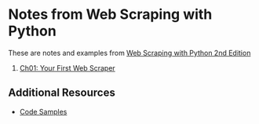 # Notes from Web Scraping with Python
These are notes and examples from [Web Scraping with Python 2nd Edition](http://shop.oreilly.com/product/0636920078067.do)

1. [Ch01: Your First Web Scraper](./ch01/README.md)


## Additional Resources
- [Code Samples](https://github.com/REMitchell/python-scraping)